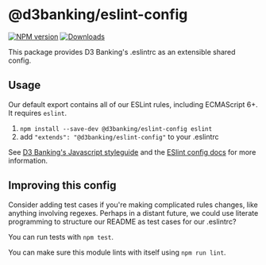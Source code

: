 # @d3banking/eslint-config

[![NPM version](https://img.shields.io/npm/v/@d3banking/eslint-config.svg?style=flat)](https://www.npmjs.com/package/@d3banking/eslint-config)
[![Downloads](https://img.shields.io/npm/dm/@d3banking/eslint-config.svg)](https://www.npmjs.com/package/@d3banking/eslint-config)

This package provides D3 Banking's .eslintrc as an extensible shared config.

## Usage

Our default export contains all of our ESLint rules, including ECMAScript 6+. It requires `eslint`.

1. `npm install --save-dev @d3banking/eslint-config eslint`
2. add `"extends": "@d3banking/eslint-config"` to your .eslintrc


See [D3 Banking's Javascript styleguide](https://github.com/LodoSoftware/javascript-style-guide) and
the [ESlint config docs](http://eslint.org/docs/user-guide/configuring#extending-configuration-files)
for more information.

## Improving this config

Consider adding test cases if you're making complicated rules changes, like anything involving regexes. Perhaps in a distant future, we could use literate programming to structure our README as test cases for our .eslintrc?

You can run tests with `npm test`.

You can make sure this module lints with itself using `npm run lint`.
